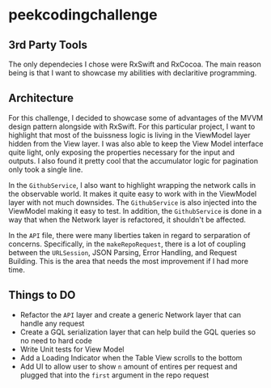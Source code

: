 # peekcodingchallenge

## 3rd Party Tools
The only dependecies I chose were RxSwift and RxCocoa. The main reason being is that I want to showcase my abilities with declaritive programming.

## Architecture
For this challenge, I decided to showcase some of advantages of the MVVM design pattern alongside with RxSwift. For this particular project, I want to highlight that most of the buissness logic is living in the ViewModel layer hidden from the View layer. I was also able to keep the View Model interface quite light, only exposing the properties necessary for the input and outputs. I also found it pretty cool that the accumulator logic for pagination only took a single line.

In the `GithubService`, I also want to highlight wrapping the network calls in the observable world. It makes it quite easy to work with in the ViewModel layer with not much downsides. The `GithubService` is also injected into the ViewModel making it easy to test. In addition, the `GithubService` is done in a way that when the Network layer is refactored, it shouldn't be affected.

In the `API` file, there were many liberties taken in regard to serparation of concerns. Specifically, in the `makeRepoRequest`, there is a lot of coupling between the `URLSession`, JSON Parsing, Error Handling, and Request Building. This is the area that needs the most improvement if I had more time.


## Things to DO
* Refactor the `API` layer and create a generic Network layer that can handle any request
* Create a GQL serialization layer that can help build the GQL queries so no need to hard code
* Write Unit tests for View Model
* Add a Loading Indicator when the Table View scrolls to the bottom
* Add UI to allow user to show `n` amount of entires per request and plugged that into the `first` argument in the repo request 

